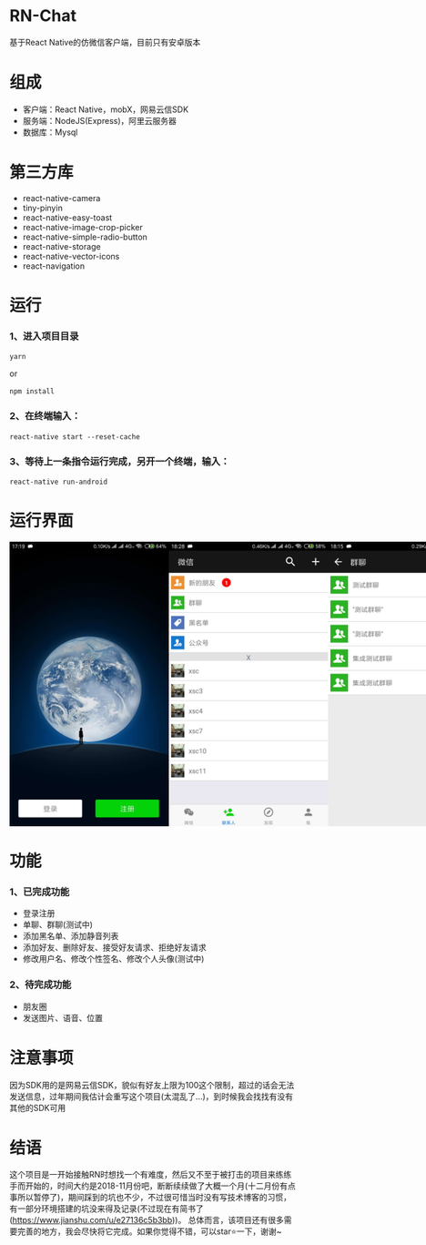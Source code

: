 # RN-Chat
基于React Native的仿微信客户端，目前只有安卓版本

# 组成
- 客户端：React Native，mobX，网易云信SDK
- 服务端：NodeJS(Express)，阿里云服务器
- 数据库：Mysql

# 第三方库
- react-native-camera
- tiny-pinyin
- react-native-easy-toast
- react-native-image-crop-picker
- react-native-simple-radio-button
- react-native-storage
- react-native-vector-icons
- react-navigation

# 运行
### 1、进入项目目录
```
yarn
```
or
```
npm install
```

### 2、在终端输入：
```
react-native start --reset-cache
```

### 3、等待上一条指令运行完成，另开一个终端，输入：
```
react-native run-android
```




# 运行界面
<div style="display:flex">
    <img src="./assets/preview/1.jpg" height="500" width="280">
    <img src="./assets/preview/2.jpg" height="500" width="280">
    <img src="./assets/preview/3.png" height="500" width="280">
    <img src="./assets/preview/4.jpg" height="500" width="280">
    <img src="./assets/preview/5.png" height="500" width="280">
    <img src="./assets/preview/6.jpg" height="500" width="280">
    <img src="./assets/preview/7.png" height="500" width="280">
    <img src="./assets/preview/8.jpg" height="500" width="280">
    <img src="./assets/preview/9.png" height="500" width="280">
    <img src="./assets/preview/10.jpg" height="500" width="280">
    <img src="./assets/preview/11.png" height="500" width="280">
    <img src="./assets/preview/12.jpg" height="500" width="280">
    <img src="./assets/preview/13.png" height="500" width="280">
    <img src="./assets/preview/14.jpg" height="500" width="280">
    <img src="./assets/preview/15.png" height="500" width="280">
    <img src="./assets/preview/16.jpg" height="500" width="280">
    <img src="./assets/preview/17.png" height="500" width="280">
    <img src="./assets/preview/18.jpg" height="500" width="280">
    <img src="./assets/preview/19.png" height="500" width="280">
    <img src="./assets/preview/20.jpg" height="500" width="280">
    <img src="./assets/preview/21.png" height="500" width="280">
    <img src="./assets/preview/22.jpg" height="500" width="280">
    <img src="./assets/preview/23.png" height="500" width="280">
    <img src="./assets/preview/24.jpg" height="500" width="280">
    <img src="./assets/preview/25.png" height="500" width="280">
    <img src="./assets/preview/27.jpg" height="500" width="280">
</div>

# 功能
### 1、已完成功能
- 登录注册
- 单聊、群聊(测试中)
- 添加黑名单、添加静音列表
- 添加好友、删除好友、接受好友请求、拒绝好友请求
- 修改用户名、修改个性签名、修改个人头像(测试中)

### 2、待完成功能
- 朋友圈
- 发送图片、语音、位置


# 注意事项
因为SDK用的是网易云信SDK，貌似有好友上限为100这个限制，超过的话会无法发送信息，过年期间我估计会重写这个项目(太混乱了...)，到时候我会找找有没有其他的SDK可用

# 结语
这个项目是一开始接触RN时想找一个有难度，然后又不至于被打击的项目来练练手而开始的，时间大约是2018-11月份吧，断断续续做了大概一个月(十二月份有点事所以暂停了)，期间踩到的坑也不少，不过很可惜当时没有写技术博客的习惯，有一部分环境搭建的坑没来得及记录(不过现在有简书了(https://www.jianshu.com/u/e27136c5b3bb))。
总体而言，该项目还有很多需要完善的地方，我会尽快将它完成。如果你觉得不错，可以star⭐一下，谢谢~






